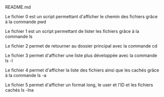 README.md

Le fichier 0 est un script permettant d'afficher le chemin des fichiers grâce à la commande pwd

Le fichier 1 est un script permettant de lister les fichiers grâce à la commande ls

Le fichier 2 permet de retourner au dossier principal avec la commande cd

Le fichier 3 permet d'afficher une liste plus développée avec la commande ls -l

Le fichier 4 permet d'afficher la liste des fichiers ainsi que les cachés grâce à la commande ls -a

Le fichier 5 permet d'afficher un format long, le user et l'ID et les fichiers cachés ls -lna